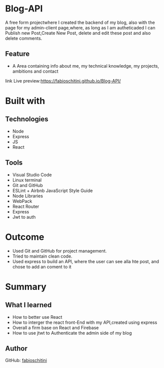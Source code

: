 # Blog-API




A free form projectwhere I created the backend of my blog, also with the page for my admin-client page,where, as long as I am autheticaded
I can Publish new Post,Create New Post, delete and edit these post
and also delete comments.
## Feature
* A Area containing info about me, my technical knowledge, my projects, ambitions and contact



link Live preview:https://fabioschitini.github.io/Blog-API/

# Built with

## Technologies

* Node
* Express
* JS
* React

## Tools

* Visual Studio Code
* Linux terminal
* Git and GitHub
* ESLint + Airbnb JavaScript Style Guide
* Node Libraries
* WebPack
* React Router
* Express
* Jwt to auth

# Outcome
* Used Git and GitHub for project management.
* Tried to maintain clean code.
* Used express to build an API, where the user can see alla hte post, and chose to add an coment to it


# Summary

## What I learned

* How to better use React
* How to interger the react front-End with my API,created using express
* Overall a firm base on React and Firebase
* How to use jtwt to Authenticate the admin side of my blog

## Author

GitHub: [fabioschitini](https://github.com/fabioschitini)
